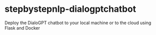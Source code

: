 # stepbystepnlp-dialogptchatbot
Deploy the DialoGPT chatbot to your local machine or to the cloud using Flask and Docker
